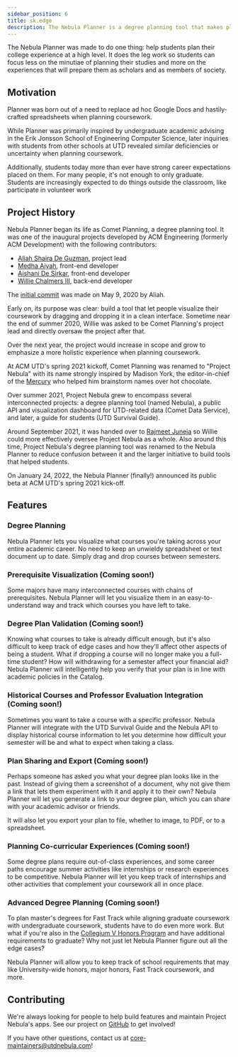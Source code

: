 ```yaml
---
sidebar_position: 6
title: sk.edge
description: The Nebula Planner is a degree planning tool that makes planning and tracking coursework intuitive and simple.
---
```


The Nebula Planner was made to do one thing: help students plan their college
experience at a high level. It does the leg work so students can focus less on
the minutiae of planning their studies and more on the experiences that will
prepare them as scholars and as members of society.

## Motivation

Planner was born out of a need to replace ad hoc Google Docs and hastily-crafted
spreadsheets when planning coursework.

While Planner was primarily inspired by undergraduate academic advising in the
Erik Jonsson School of Engineering Computer Science, later inquiries with
students from other schools at UTD revealed similar deficiencies or uncertainty
when planning coursework.

Additionally, students today more than ever have strong career expectations
placed on them. For many people, it's not enough to only graduate. Students are
increasingly expected to do things outside the classroom, like participate in
volunteer work

## Project History

Nebula Planner began its life as Comet Planning, a degree planning tool. It was
one of the inaugural projects developed by ACM Engineering (formerly ACM
Development) with the following contributors:

- [Aliah Shaira De Guzman](https://www.linkedin.com/in/aliahdg), project lead
- [Medha Aiyah](https://www.linkedin.com/in/medha-aiyah), front-end developer
- [Aishani De Sirkar](https://www.linkedin.com/in/aishanids), front-end developer
- [Willie Chalmers III](https://www.linkedin.com/in/willie-chalmers-iii), back-end developer

The [initial commit](https://github.com/UTDNebula/planner/commit/99e6e0b4d975a917a092537e36b368695f9bc8b6)
was made on May 9, 2020 by Aliah.

Early on, its purpose was clear: build a tool that let people visualize their
coursework by dragging and dropping it in a clean interface. Sometime near the
end of summer 2020, Willie was asked to be Comet Planning's project lead and
directly oversaw the project after that.

Over the next year, the project would increase in scope and grow to emphasize
a more holistic experience when planning coursework.

At ACM UTD's spring 2021 kickoff, Comet Planning was renamed to "Project
Nebula" with its name strongly inspired by Madison York, the editor-in-chief
of the [Mercury](https://utdmercury.com) who helped him brainstorm names over
hot chocolate.

Over summer 2021, Project Nebula grew to encompass several interconnected
projects: a degree planning tool (named Nebula), a public API and visualization
dashboard for UTD-related data (Comet Data Service), and later, a guide for
students (UTD Survival Guide).

Around September 2021, it was handed over to [Rajmeet Juneja](https://www.linkedin.com/in/rajmeetjuneja/)
so Willie could more effectively oversee Project Nebula as a whole. Also around
this time, Project Nebula's degree planning tool was renamed to the Nebula
Planner to reduce confusion between it and the larger initiative to build
tools that helped students.

On January 24, 2022, the Nebula Planner (finally!) announced its public beta at
ACM UTD's spring 2021 kick-off.

## Features

### Degree Planning

Nebula Planner lets you visualize what courses you're taking across your entire
academic career. No need to keep an unwieldy spreadsheet or text document up to
date. Simply drag and drop courses between semesters.

### Prerequisite Visualization (Coming soon!)

Some majors have many interconnected courses with chains of prerequisites.
Nebula Planner will let you visualize them in an easy-to-understand way and
track which courses you have left to take.

### Degree Plan Validation (Coming soon!)

Knowing what courses to take is already difficult enough, but it's also
difficult to keep track of edge cases and how they'll affect other aspects of
being a student. What if dropping a course will no longer make you a full-time
student? How will withdrawing for a semester affect your financial aid? Nebula
Planner will intelligently help you verify that your plan is in line with academic
policies in the Catalog.

### Historical Courses and Professor Evaluation Integration (Coming soon!)

Sometimes you want to take a course with a specific professor. Nebula Planner
will integrate with the UTD Survival Guide and the Nebula API to display
historical course information to let you determine how difficult your semester
will be and what to expect when taking a class.

### Plan Sharing and Export (Coming soon!)

Perhaps someone has asked you what your degree plan looks like in the past.
Instead of giving them a screenshot of a document, why not give them a link
that lets them experiment with it and apply it to their own? Nebula Planner will
let you generate a link to your degree plan, which you can share with your
academic advisor or friends.

It will also let you export your plan to file, whether to image, to PDF, or to a
spreadsheet.

### Planning Co-curricular Experiences (Coming soon!)

Some degree plans require out-of-class experiences, and some career paths
encourage summer activities like internships or research experiences to be
competitive. Nebula Planner will let you keep track of internships and other
activities that complement your coursework all in once place.

### Advanced Degree Planning (Coming soon!)

To plan master's degrees for Fast Track while aligning graduate coursework with
undergraduate coursework, students have to do even more work. But what if you're
also in the [Collegium V Honors Program](https://honors.utdallas.edu/cv) and
have additional requirements to graduate? Why not just let Nebula Planner figure
out all the edge cases?

Nebula Planner will allow you to keep track of school requirements that may
like University-wide honors, major honors, Fast Track coursework, and more.

## Contributing

We're always looking for people to help build features and maintain Project
Nebula's apps. See our project on [GitHub](https://github.com/UTDNebula/planner)
to get involved!

If you have other questions, contact us at core-maintainers@utdnebula.com!
